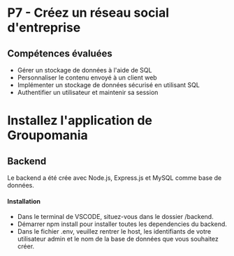 # P7 - Créez un réseau social d'entreprise
## Compétences évaluées
- Gérer un stockage de données à l'aide de SQL
- Personnaliser le contenu envoyé à un client web
- Implémenter un stockage de données sécurisé en utilisant SQL
- Authentifier un utilisateur et maintenir sa session
# Installez l'application de Groupomania 
## Backend
Le backend a été crée avec Node.js, Express.js et MySQL comme base de données.
#### Installation
- Dans le terminal de VSCODE, situez-vous dans le dossier /backend.
- Démarrer npm install pour installer toutes les dependencies du backend.
- Dans le fichier .env, veuillez rentrer le host, les identifiants de votre utilisateur admin et le nom de la base de données que vous souhaitez créer.
